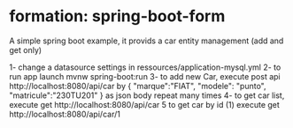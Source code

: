 # formation: spring-boot-form
A simple spring boot example, it provids a car entity management (add and get only)

1- change a datasource settings in ressources/application-mysql.yml
2- to run app launch mvnw spring-boot:run
3- to add new Car, execute post api http://localhost:8080/api/car by 
{
    "marque":"FIAT",
    "modele": "punto",
    "matricule":"230TU201"
}
as json body
repeat many times
4- to get car list, execute get http://localhost:8080/api/car
5 to get car by id (1) execute  get http://localhost:8080/api/car/1

